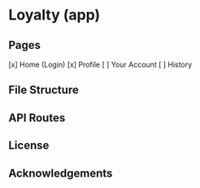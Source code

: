 # Loyalty (app)

## Pages
[x] Home (Login)
[x] Profile
[ ] Your Account
[ ] History

## File Structure

## API Routes

## License

## Acknowledgements
